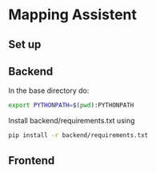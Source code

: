# Mapping Assistent 




## Set up 

## Backend
In the base directory do: 
```bash
export PYTHONPATH=$(pwd):PYTHONPATH
```

Install backend/requirements.txt using  
```bash
pip install -r backend/requirements.txt
```
## Frontend




